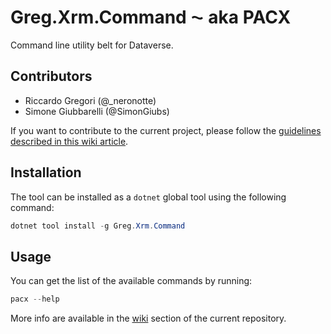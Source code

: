 ﻿# Greg.Xrm.Command ⁓ aka PACX

Command line utility belt for Dataverse.

## Contributors

-   Riccardo Gregori (@\_neronotte)
-   Simone Giubbarelli (@SimonGiubs)

If you want to contribute to the current project, please follow the [guidelines described in this wiki article](https://github.com/neronotte/Greg.Xrm.Command/wiki/How-to-contribute).

## Installation

The tool can be installed as a `dotnet` global tool using the following command:

```powershell
dotnet tool install -g Greg.Xrm.Command
```

## Usage

You can get the list of the available commands by running:

```powershell
pacx --help
```

More info are available in the [wiki](https://github.com/neronotte/Greg.Xrm.Command/wiki) section of the current repository.
